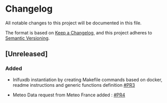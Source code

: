 # Changelog

All notable changes to this project will be documented in this file.

The format is based on [Keep a Changelog](https://keepachangelog.com/en/1.0.0/),
and this project adheres to [Semantic Versioning](https://semver.org/spec/v2.0.0.html).

## [Unreleased]

### Added

- Inlfuxdb instantiation by creating Makefile commands based on docker, readme instructions and generic functions definition [#PR3](https://github.com/vlemeur/electricity_consumption/pull/3)

- Meteo Data request from Meteo France added : [#PR4](https://github.com/vlemeur/electricity_consumption/pull/4)
